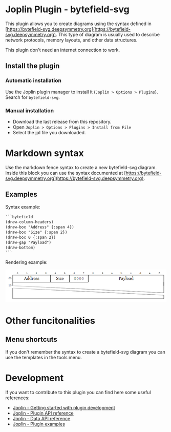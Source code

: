 # Joplin Plugin - bytefield-svg

This plugin allows you to create diagrams using the syntax defined in [https://bytefield-svg.deepsymmetry.org](https://bytefield-svg.deepsymmetry.org).
This type of diagram is usually used to describe network protocols, memory layouts, and other data structures.

This plugin don't need an internet connection to work.

## Install the plugin

### Automatic installation

Use the Joplin plugin manager to install it (`Joplin > Options > Plugins`).
Search for `bytefield-svg`.

### Manual installation

- Download the last release from this repository.
- Open `Joplin > Options > Plugins > Install from File`
- Select the jpl file you downloaded.

# Markdown syntax

Use the markdown fence syntax to create a new bytefield-svg diagram.
Inside this block you can use the syntax documented at [https://bytefield-svg.deepsymmetry.org](https://bytefield-svg.deepsymmetry.org).

## Examples

Syntax example:

    ```bytefield
    (draw-column-headers)
    (draw-box "Address" {:span 4})
    (draw-box "Size" {:span 2})
    (draw-box 0 {:span 2})
    (draw-gap "Payload")
    (draw-bottom)
    ```

Rendering example:

![Rendering example](./doc/example1.png)

# Other funcitonalities

## Menu shortcuts
If you don't remember the syntax to create a bytefield-svg diagram you can use the templates in the tools menu.

# Development
If you want to contribute to this plugin you can find here some useful references:

- [Joplin - Getting started with plugin development](https://joplinapp.org/api/get_started/plugins/)
- [Joplin - Plugin API reference](https://joplinapp.org/api/references/plugin_api/classes/joplin.html)
- [Joplin - Data API reference](https://joplinapp.org/api/references/rest_api/)
- [Joplin - Plugin examples](https://github.com/laurent22/joplin/tree/dev/packages/app-cli/tests/support/plugins)